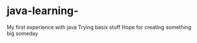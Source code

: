 # java-learning-
My first experience with java
Trying basix stuff
Hope for creating something big someday
